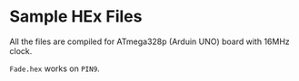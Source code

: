 # Sample HEx Files

All the files are compiled for ATmega328p (Arduin UNO) board with 16MHz clock. 

```Fade.hex``` works on ```PIN9```.